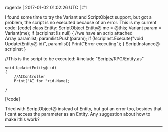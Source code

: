 rogerdv | 2017-01-02 01:02:26 UTC | #1

I found some time to try the Variant and ScriptObject support, but got a problem, the script is no executed because of an error.
This is my current code:
[code]
class Entity: ScriptObject
Entity@ me = @this;
			Variant param = Variant(me);
			if (scripInst !is null) {
				//we have an scrip attached				
				Array<Variant> paramlist;
				paramlist.Push(param);
				if (!scripInst.Execute("void Update(Entity@ id)", paramlist))
          Print("Error executing");
			}
ScriptInstance@ scripInst
}

//This is the script to be executed:
#include "Scripts/RPG/Entity.as"

	void Update(Entity@ id)
	{
		//AIController
		Print("AI for "+id.Name);

	}
[/code]

Tried with ScriptObject@ instead of Entity, but got an error too, besides that I cant access the parameter as an Entity. Any suggestion about how to make ithis work?

-------------------------

